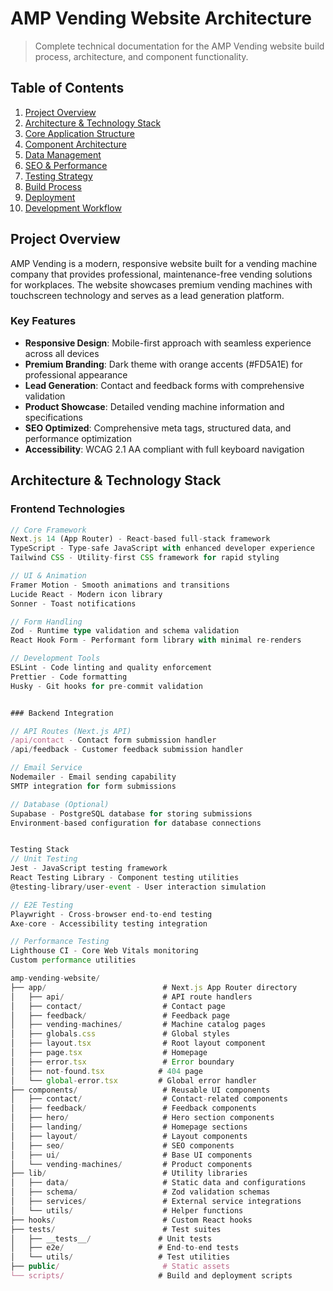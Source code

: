 # AMP Vending Website Architecture

> Complete technical documentation for the AMP Vending website build process, architecture, and component functionality.


## Table of Contents
1. [Project Overview](#project-overview)
2. [Architecture & Technology Stack](#architecture--technology-stack)
3. [Core Application Structure](#core-application-structure)
4. [Component Architecture](#component-architecture)
5. [Data Management](#data-management)
6. [SEO & Performance](#seo--performance)
7. [Testing Strategy](#testing-strategy)
8. [Build Process](#build-process)
9. [Deployment](#deployment)
10. [Development Workflow](#development-workflow)

## Project Overview

AMP Vending is a modern, responsive website built for a vending machine company that provides professional, maintenance-free vending solutions for workplaces. The website showcases premium vending machines with touchscreen technology and serves as a lead generation platform.

### Key Features
- **Responsive Design**: Mobile-first approach with seamless experience across all devices
- **Premium Branding**: Dark theme with orange accents (#FD5A1E) for professional appearance
- **Lead Generation**: Contact and feedback forms with comprehensive validation
- **Product Showcase**: Detailed vending machine information and specifications
- **SEO Optimized**: Comprehensive meta tags, structured data, and performance optimization
- **Accessibility**: WCAG 2.1 AA compliant with full keyboard navigation

## Architecture & Technology Stack

### Frontend Technologies
```typescript
// Core Framework
Next.js 14 (App Router) - React-based full-stack framework
TypeScript - Type-safe JavaScript with enhanced developer experience
Tailwind CSS - Utility-first CSS framework for rapid styling

// UI & Animation
Framer Motion - Smooth animations and transitions
Lucide React - Modern icon library
Sonner - Toast notifications

// Form Handling
Zod - Runtime type validation and schema validation
React Hook Form - Performant form library with minimal re-renders

// Development Tools
ESLint - Code linting and quality enforcement
Prettier - Code formatting
Husky - Git hooks for pre-commit validation


### Backend Integration

// API Routes (Next.js API)
/api/contact - Contact form submission handler
/api/feedback - Customer feedback submission handler

// Email Service
Nodemailer - Email sending capability
SMTP integration for form submissions

// Database (Optional)
Supabase - PostgreSQL database for storing submissions
Environment-based configuration for database connections


Testing Stack
// Unit Testing
Jest - JavaScript testing framework
React Testing Library - Component testing utilities
@testing-library/user-event - User interaction simulation

// E2E Testing
Playwright - Cross-browser end-to-end testing
Axe-core - Accessibility testing integration

// Performance Testing
Lighthouse CI - Core Web Vitals monitoring
Custom performance utilities

amp-vending-website/
├── app/                          # Next.js App Router directory
│   ├── api/                      # API route handlers
│   ├── contact/                  # Contact page
│   ├── feedback/                 # Feedback page
│   ├── vending-machines/         # Machine catalog pages
│   ├── globals.css               # Global styles
│   ├── layout.tsx                # Root layout component
│   ├── page.tsx                  # Homepage
│   ├── error.tsx                 # Error boundary
│   ├── not-found.tsx            # 404 page
│   └── global-error.tsx         # Global error handler
├── components/                   # Reusable UI components
│   ├── contact/                  # Contact-related components
│   ├── feedback/                 # Feedback components
│   ├── hero/                     # Hero section components
│   ├── landing/                  # Homepage sections
│   ├── layout/                   # Layout components
│   ├── seo/                      # SEO components
│   ├── ui/                       # Base UI components
│   └── vending-machines/         # Product components
├── lib/                          # Utility libraries
│   ├── data/                     # Static data and configurations
│   ├── schema/                   # Zod validation schemas
│   ├── services/                 # External service integrations
│   └── utils/                    # Helper functions
├── hooks/                        # Custom React hooks
├── tests/                        # Test suites
│   ├── __tests__/               # Unit tests
│   ├── e2e/                     # End-to-end tests
│   └── utils/                   # Test utilities
├── public/                       # Static assets
└── scripts/                     # Build and deployment scripts